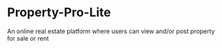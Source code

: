 # Property-Pro-Lite
An online real estate platform where users can view and/or post property for sale or rent
